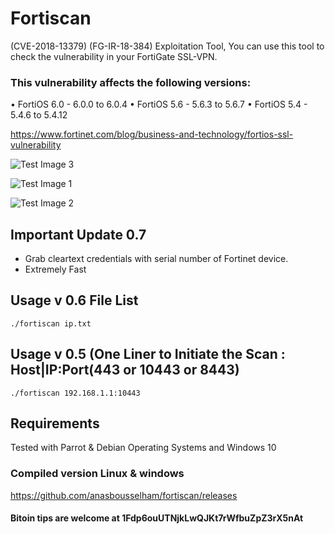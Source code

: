 # Fortiscan
(CVE-2018-13379) (FG-IR-18-384) Exploitation Tool, 
You can use this tool to check the vulnerability in your FortiGate SSL-VPN.
### This vulnerability affects the following versions:

•	FortiOS 6.0 - 6.0.0 to 6.0.4
•	FortiOS 5.6 - 5.6.3 to 5.6.7
•	FortiOS 5.4 - 5.4.6 to 5.4.12

https://www.fortinet.com/blog/business-and-technology/fortios-ssl-vulnerability

![Test Image 3](https://github.com/anasbousselham/fortiscan/blob/master/screenshoot/3.jpg)

![Test Image 1](https://github.com/anasbousselham/fortiscan/blob/master/screenshoot/1.jpg)

![Test Image 2](https://github.com/anasbousselham/fortiscan/blob/master/screenshoot/2.jpg)

## Important Update 0.7
- Grab cleartext credentials with serial number of Fortinet device.
- Extremely Fast
## Usage v 0.6 File List
`./fortiscan ip.txt
`
## Usage v 0.5 (One Liner to Initiate the Scan : Host|IP:Port(443 or 10443 or 8443)
`./fortiscan 192.168.1.1:10443
`
## Requirements
Tested with Parrot & Debian Operating Systems and Windows 10
### Compiled version Linux & windows
https://github.com/anasbousselham/fortiscan/releases


#### Bitoin tips are welcome at 1Fdp6ouUTNjkLwQJKt7rWfbuZpZ3rX5nAt

